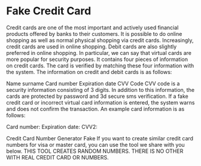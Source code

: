 # Fake Credit Card
Credit cards are one of the most important and actively used financial products offered by banks to their customers. It is possible to do online shopping as well as normal physical shopping via credit cards. Increasingly, credit cards are used in online shopping. Debit cards are also slightly preferred in online shopping. In particular, we can say that virtual cards are more popular for security purposes.
It contains four pieces of information on credit cards. The card is verified by matching these four information with the system. The information on credit and debit cards is as follows:

Name surname
Card number
Expiration date
CVV Code
CVV code is a security information consisting of 3 digits. In addition to this information, the cards are protected by password and 3d secure sms verification. If a fake credit card or incorrect virtual card information is entered, the system warns and does not confirm the transaction. An example card information is as follows:
 
Card number:
Expiration date:
CVV2:

Credit Card Number Generator Fake
If you want to create similar credit card numbers for visa or master card, you can use the tool we share with you below. THIS TOOL CREATES RANDOM NUMBERS. THERE IS NO OTHER WITH REAL CREDIT CARD OR NUMBERS.
